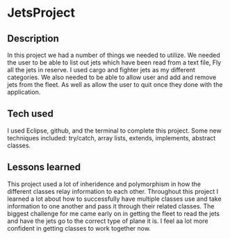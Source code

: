 # JetsProject

## Description
In this project we had a number of things we needed to utilize. We needed the user to be able to list out jets which have been read from a text file,
Fly all the jets in reserve. I used cargo and fighter jets as my different categories. We also needed to be able to allow user and add and remove jets from the fleet. As well as allow the user to quit once they done with the application.

## Tech used
I used Eclipse, github, and the terminal to complete this project. Some new techniques included: try/catch, array lists, extends, implements, abstract classes.

## Lessons learned
This project used a lot of inheridence and polymorphism in how the different classes relay information to each other. Throughout this project I learned a lot about how to successfully have multiple classes use and take information to one another and pass it through their related classes. The biggest challenge for me came early on in getting the fleet to read the jets and have the jets go to the correct type of plane it is. I feel aa lot more confident in getting classes to work together now.
